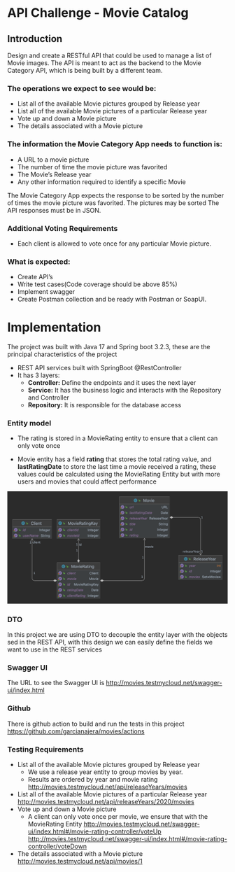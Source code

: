 # API Challenge - Movie Catalog

## Introduction
Design and create a RESTful API that could be used to manage a list of Movie images. The API is meant to act as the backend to the Movie Category API, which is being built by a different team.

### The operations we expect to see would be:

* List all of the available Movie pictures grouped by Release year
* List all of the available Movie pictures of a particular Release year
* Vote up and down a Movie picture
* The details associated with a Movie picture

### The information the Movie Category App needs to function is:
* A URL to a movie picture
* The number of time the movie picture was favorited
* The Movie’s Release year
* Any other information required to identify a specific Movie

The Movie Category App expects the response to be sorted by the number of times the movie picture was favorited. The pictures may be sorted
The API responses must be in JSON.
### Additional Voting Requirements
* Each client is allowed to vote once for any particular Movie picture.

### What is expected:
* Create API’s
* Write test cases(Code coverage should be above 85%)
* Implement swagger
* Create Postman collection and be ready with Postman or SoapUI.

# Implementation

The project was built with Java 17 and Spring boot 3.2.3, these are the principal characteristics of the project
* REST API services built with SpringBoot @RestController
* It has 3 layers: 
  * **Controller:** Define the endpoints and it uses the next layer 
  * **Service:** It has the business logic and interacts with the Repository and Controller
  * **Repository:** It is responsible for the database access

### Entity model 
* The rating is stored in a MovieRating entity to ensure that a client can only vote once
+ Movie entity has a field **rating** that stores the total rating value, and **lastRatingDate** to store the last time a movie received a rating, 
these values could be calculated using the MovieRating Entity but with more users and movies that could affect performance

![entities.png](entities.png)

### DTO
In this project we are using DTO to decouple the entity layer with the objects sed in the REST API, 
with this design we can easily define the fields we want to use in the REST services

### Swagger UI
The URL to see the Swagger UI is
http://movies.testmycloud.net/swagger-ui/index.html

### Github
There is github action to build and run the tests in this project
https://github.com/garcianajera/movies/actions

### Testing Requirements

* List all of the available Movie pictures grouped by Release year
  * We use a release year entity to group movies by year. 
  * Results are ordered by year and movie rating
    http://movies.testmycloud.net/api/releaseYears/movies
* List all of the available Movie pictures of a particular Release year
    http://movies.testmycloud.net/api/releaseYears/2020/movies
* Vote up and down a Movie picture
  * A client can only vote once per movie, we ensure that with the MovieRating Entity
    http://movies.testmycloud.net/swagger-ui/index.html#/movie-rating-controller/voteUp
    http://movies.testmycloud.net/swagger-ui/index.html#/movie-rating-controller/voteDown
* The details associated with a Movie picture
http://movies.testmycloud.net/api/movies/1







